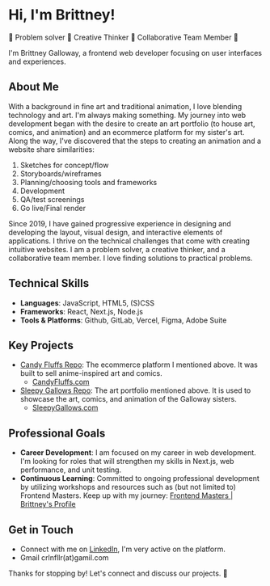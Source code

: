 # Hi, I'm Brittney!
🌟 Problem solver 🌟 Creative Thinker 🌟 Collaborative Team Member 🌟

 I'm Brittney Galloway, a frontend web developer focusing on user interfaces and experiences.

## About Me

With a background in fine art and traditional animation, I love blending technology and art. I'm always making something. My journey into web development began with the desire to create an art portfolio (to house art, comics, and animation) and an ecommerce platform for my sister's art. Along the way, I've discovered that the steps to creating an animation and a website share similarities:
1. Sketches for concept/flow
2. Storyboards/wireframes
3. Planning/choosing tools and frameworks
4. Development
5. QA/test screenings
6. Go live/Final render

Since 2019, I have gained progressive experience in designing and developing the layout, visual design, and interactive elements of applications. I thrive on the technical challenges that come with creating intuitive websites. I am a problem solver, a creative thinker, and a collaborative team member. I love finding solutions to practical problems.
## Technical Skills
- **Languages**: JavaScript, HTML5, (S)CSS
- **Frameworks**: React, Next.js, Node.js
- **Tools & Platforms**: Github, GitLab, Vercel, Figma, Adobe Suite
## Key Projects
- [Candy Fluffs Repo](https://github.com/brittgalloway/candyfluffs-1): The ecommerce platform I mentioned above. It was built to sell anime-inspired art and comics.
  - [CandyFluffs.com](https://www.candyfluffs.com/)
- [Sleepy Gallows Repo](https://github.com/brittgalloway/SleepyGallows): The art portfolio mentioned above. It is used to showcase the art, comics, and animation of the Galloway sisters.
  - [SleepyGallows.com](https://www.sleepygallows.com/)
## Professional Goals
- **Career Development**: I am focused on my career in web development. I'm looking for roles that will strengthen my skills in Next.js, web performance, and unit testing.
- **Continuous Learning**: Committed to ongoing professional development by utilizing workshops and resources such as (but not limited to) Frontend Masters.
Keep up with my journey: [Frontend Masters | Brittney's Profile](https://frontendmasters.com/u/BrittneyGalloway/)

## Get in Touch

- Connect with me on [LinkedIn](https://www.linkedin.com/in/brittneygalloway/), I'm very active on the platform.
- Gmail crlnfllr(at)gamil.com

Thanks for stopping by! Let's connect and discuss our projects. 🚀



<!--

Here are some ideas to get you started:

- 🔭 I’m currently working on ...
- 🌱 I’m currently learning ...
- 👯 I’m looking to collaborate on ...
- 🤔 I’m looking for help with ...
- 💬 Ask me about ...
- 📫 How to reach me: ...
- 😄 Pronouns: ...
- ⚡ Fun fact: ...
-->

